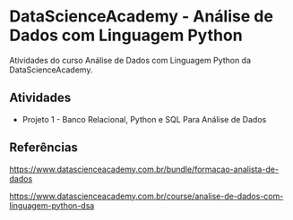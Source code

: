 # DataScienceAcademy - Análise de Dados com Linguagem Python
Atividades do curso Análise de Dados com Linguagem Python da DataScienceAcademy.


## Atividades
- Projeto 1 - Banco Relacional, Python e SQL Para Análise de Dados


## Referências
https://www.datascienceacademy.com.br/bundle/formacao-analista-de-dados

https://www.datascienceacademy.com.br/course/analise-de-dados-com-linguagem-python-dsa